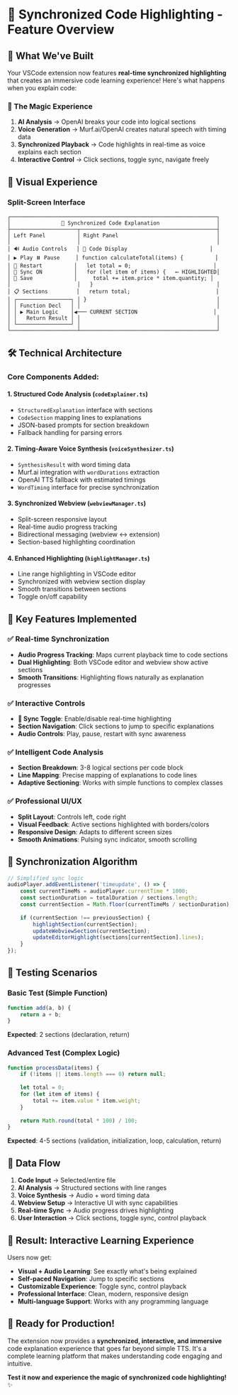# 🎯 Synchronized Code Highlighting - Feature Overview

## 🚀 What We've Built

Your VSCode extension now features **real-time synchronized highlighting** that creates an immersive code learning experience! Here's what happens when you explain code:

### 🎪 The Magic Experience

1. **AI Analysis** → OpenAI breaks your code into logical sections
2. **Voice Generation** → Murf.ai/OpenAI creates natural speech with timing data  
3. **Synchronized Playback** → Code highlights in real-time as voice explains each section
4. **Interactive Control** → Click sections, toggle sync, navigate freely

## 🎨 Visual Experience

### Split-Screen Interface
```
┌─────────────────────────────────────────────────────────────────┐
│                🎤 Synchronized Code Explanation                  │
├─────────────────────┬───────────────────────────────────────────┤
│ Left Panel          │ Right Panel                               │
│                     │                                           │
│ 🔊 Audio Controls   │ 📄 Code Display                          │
│ ▶️ Play ⏸️ Pause     │ function calculateTotal(items) {          │
│ 🔄 Restart          │   let total = 0;                          │ 
│ 🔗 Sync ON          │   for (let item of items) {   ⟵ HIGHLIGHTED│
│ 💾 Save             │     total += item.price * item.quantity; │
│                     │   }                                       │
│ 📋 Sections         │   return total;                           │
│ ┌─────────────────┐ │ }                                         │
│ │ Function Decl   │ │                                           │
│ │ ▶ Main Logic    │◀─── CURRENT SECTION                        │
│ │   Return Result │ │                                           │
│ └─────────────────┘ │                                           │
└─────────────────────┴───────────────────────────────────────────┘
```

## 🛠️ Technical Architecture

### Core Components Added:

#### 1. **Structured Code Analysis** (`codeExplainer.ts`)
- `StructuredExplanation` interface with sections
- `CodeSection` mapping lines to explanations  
- JSON-based prompts for section breakdown
- Fallback handling for parsing errors

#### 2. **Timing-Aware Voice Synthesis** (`voiceSynthesizer.ts`)
- `SynthesisResult` with word timing data
- Murf.ai integration with `wordDurations` extraction
- OpenAI TTS fallback with estimated timings
- `WordTiming` interface for precise synchronization

#### 3. **Synchronized Webview** (`webviewManager.ts`)
- Split-screen responsive layout
- Real-time audio progress tracking
- Bidirectional messaging (webview ↔ extension)
- Section-based highlighting coordination

#### 4. **Enhanced Highlighting** (`highlightManager.ts`)
- Line range highlighting in VSCode editor
- Synchronized with webview section display
- Smooth transitions between sections
- Toggle on/off capability

## 🎯 Key Features Implemented

### ✅ Real-time Synchronization
- **Audio Progress Tracking**: Maps current playback time to code sections
- **Dual Highlighting**: Both VSCode editor and webview show active sections
- **Smooth Transitions**: Highlighting flows naturally as explanation progresses

### ✅ Interactive Controls
- **🔗 Sync Toggle**: Enable/disable real-time highlighting
- **Section Navigation**: Click sections to jump to specific explanations
- **Audio Controls**: Play, pause, restart with sync awareness

### ✅ Intelligent Code Analysis
- **Section Breakdown**: 3-8 logical sections per code block
- **Line Mapping**: Precise mapping of explanations to code lines
- **Adaptive Sectioning**: Works with simple functions to complex classes

### ✅ Professional UI/UX
- **Split Layout**: Controls left, code right
- **Visual Feedback**: Active sections highlighted with borders/colors
- **Responsive Design**: Adapts to different screen sizes
- **Smooth Animations**: Pulsing sync indicator, smooth scrolling

## 🎵 Synchronization Algorithm

```javascript
// Simplified sync logic
audioPlayer.addEventListener('timeupdate', () => {
    const currentTimeMs = audioPlayer.currentTime * 1000;
    const sectionDuration = totalDuration / sections.length;
    const currentSection = Math.floor(currentTimeMs / sectionDuration);
    
    if (currentSection !== previousSection) {
        highlightSection(currentSection);
        updateWebviewSection(currentSection);
        updateEditorHighlight(sections[currentSection].lines);
    }
});
```

## 🧪 Testing Scenarios

### Basic Test (Simple Function)
```javascript
function add(a, b) {
    return a + b;
}
```
**Expected**: 2 sections (declaration, return)

### Advanced Test (Complex Logic)
```javascript
function processData(items) {
    if (!items || items.length === 0) return null;
    
    let total = 0;
    for (let item of items) {
        total += item.value * item.weight;
    }
    
    return Math.round(total * 100) / 100;
}
```
**Expected**: 4-5 sections (validation, initialization, loop, calculation, return)

## 🔄 Data Flow

1. **Code Input** → Selected/entire file
2. **AI Analysis** → Structured sections with line ranges
3. **Voice Synthesis** → Audio + word timing data
4. **Webview Setup** → Interactive UI with sync capabilities
5. **Real-time Sync** → Audio progress drives highlighting
6. **User Interaction** → Click sections, toggle sync, control playback

## 🎊 Result: Interactive Learning Experience

Users now get:
- **Visual + Audio Learning**: See exactly what's being explained
- **Self-paced Navigation**: Jump to specific sections
- **Customizable Experience**: Toggle sync, control playback
- **Professional Interface**: Clean, modern, responsive design
- **Multi-language Support**: Works with any programming language

## 🚀 Ready for Production!

The extension now provides a **synchronized, interactive, and immersive** code explanation experience that goes far beyond simple TTS. It's a complete learning platform that makes understanding code engaging and intuitive.

**Test it now and experience the magic of synchronized code highlighting!** ✨
